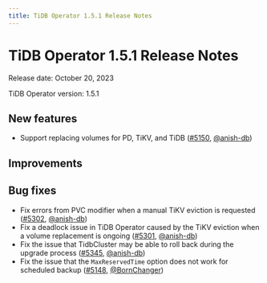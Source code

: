 ```yaml
---
title: TiDB Operator 1.5.1 Release Notes
---
```


# TiDB Operator 1.5.1 Release Notes

Release date: October 20, 2023

TiDB Operator version: 1.5.1

## New features

- Support replacing volumes for PD, TiKV, and TiDB ([#5150](https://github.com/pingcap/tidb-operator/pull/5150), [@anish-db](https://github.com/anish-db))

## Improvements

## Bug fixes

- Fix errors from PVC modifier when a manual TiKV eviction is requested ([#5302](https://github.com/pingcap/tidb-operator/pull/5302), [@anish-db](https://github.com/anish-db))
- Fix a deadlock issue in TiDB Operator caused by the TiKV eviction when a volume replacement is ongoing ([#5301](https://github.com/pingcap/tidb-operator/pull/5301), [@anish-db](https://github.com/anish-db))
- Fix the issue that TidbCluster may be able to roll back during the upgrade process ([#5345](https://github.com/pingcap/tidb-operator/pull/5345), [@anish-db](https://github.com/anish-db))
- Fix the issue that the `MaxReservedTime` option does not work for scheduled backup ([#5148](https://github.com/pingcap/tidb-operator/pull/5148), [@BornChanger](https://github.com/BornChanger))
